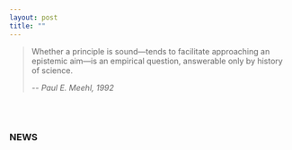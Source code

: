 ```yaml
---
layout: post
title: ""
---
```




> Whether a principle is sound—tends to facilitate approaching an epistemic aim—is an empirical question, answerable only by history of science.
>
> -- <cite>Paul E. Meehl, 1992</cite>

<br>

<br>

### NEWS

<html lang="en">
<head>
    <meta charset="UTF-8">
    <meta name="viewport" content="width=device-width, initial-scale=1.0">
    <title>News Page</title>
    <style>
        .news-frame {
            width: 100%; 
            background-color: #fff;
        }

        .news-item {
            border: 1px solid #ddd;
            padding: 10px;
            margin-bottom: 10px;
            background-color: rgba(255, 255, 255, 0);
        }

        h2 {
            color: #333;
            cursor: pointer; 
        }

        p {
            color: #666;
        }
         .read-more {
            color: #000;
            cursor: pointer;
            font-weight: bold;
        }
    </style>
</head>
<body>

<div class="news-frame">
    <div class="news-item" onclick="window.location.href='firstworkshop';">
        <h2>First workshop announced: Meta-analysis and Bias Detection</h2>
        <p>We are thrilled to announce the first workshop of the Paul Meehl Graduate School for Metascience. The workshop will be co-taught... <a class="read-more" href="firstworkshop">Read more</a> </p>
    </div>
    <div class="news-item" onclick="window.location.href='launch';">
        <h2>Launch of the Paul Meehl Graduate School for Metascience</h2>
        <p> We are excited to announce the launch of the Paul Meehl Graduate School for Metascience hosted at Eindhoven University of Technology. With a growing number of...  <a class="read-more" href="launch">Read more</a> </p>
    </div>
</div>


</body>
</html>


